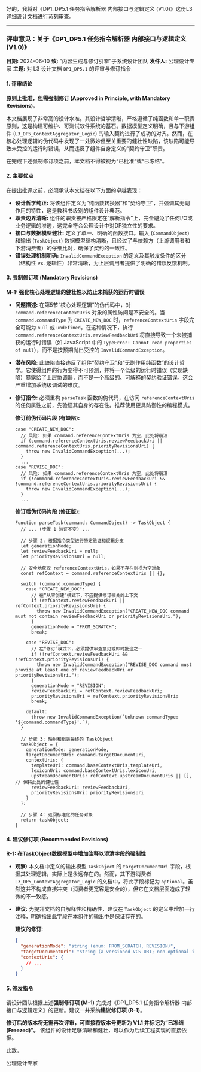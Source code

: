 好的，我将对《DP1_DP5.1 任务指令解析器 内部接口与逻辑定义 (V1.0)》这份L3详细设计文档进行苛刻审查。

---

### **评审意见：关于《DP1_DP5.1 任务指令解析器 内部接口与逻辑定义 (V1.0)》**

**日期:** 2024-06-10
**致:** “内容生成与修订引擎”子系统设计团队
**发件人:** 公理设计专家
**主题:** 对 L3 设计文档 `DP1_DP5.1` 的评审与修订指令

#### **1. 评审结论**

**原则上批准，但需强制修订 (Approved in Principle, with Mandatory Revisions)。**

本文档展现了非常高的设计水准。其设计哲学清晰，严格遵循了纯函数和单一职责原则，这是构建可维护、可测试软件系统的基石。数据模型定义明确，且与下游组件 (`L3_DP5_ContextAggregator_Logic`) 的输入契约进行了成功的对齐。然而，在核心处理逻辑的伪代码中发现了一处微妙但至关重要的健壮性缺陷，该缺陷可能导致未受控的运行时错误，从而违反了组件自身定义的“契约守卫”职责。

在完成下述强制修订项之前，本文档不得被视为“已批准”或“已冻结”。

#### **2. 主要优点**

在提出批评之前，必须承认本文档在以下方面的卓越表现：

*   **设计哲学纯正:** 将该组件定义为“纯函数转换器”和“契约守卫”，并强调其无副作用的特性，这是教科书级别的组件设计典范。
*   **职责边界清晰:** 组件的职责被严格限定在“解析指令”上，完全避免了任何I/O或业务逻辑的渗透，这完全符合公理设计中对DP独立性的要求。
*   **接口与数据模型健壮:** 定义了单一、明确的函数接口。输入 (`CommandObject`) 和输出 (`TaskObject`) 数据模型结构清晰，且经过了与依赖方（上游调用者和下游消费者）的仔细比对，确保了契约的一致性。
*   **错误处理机制明确:** `InvalidCommandException` 的定义及其触发条件的区分（结构性 vs. 逻辑性）非常清晰，为上层调用者提供了明确的错误反馈机制。

#### **3. 强制修订项 (Mandatory Revisions)**

**M-1: 强化核心处理逻辑的健壮性以防止未捕获的运行时错误**

*   **问题描述:**
    在第5节“核心处理逻辑”的伪代码中，对 `command.referenceContextUris` 对象的属性访问是不安全的。当 `command.commandType` 为 `CREATE_NEW_DOC` 时，`referenceContextUris` 字段完全可能为 `null` 或 `undefined`。在这种情况下，执行 `command.referenceContextUris.reviewFeedbackUri` 将直接导致一个未被捕获的运行时错误（如 JavaScript 中的 `TypeError: Cannot read properties of null`），而不是按预期抛出受控的 `InvalidCommandException`。
*   **潜在风险:**
    此缺陷直接违反了组件“契约守卫”和“无副作用纯函数”的设计哲学。它使得组件的行为变得不可预测，并将一个低级的运行时错误（实现缺陷）暴露给了上层协调器，而不是一个高级的、可解释的契约验证错误。这会严重增加系统级调试的难度。
*   **修订指令:**
    必须重构 `parseTask` 函数的伪代码，在访问 `referenceContextUris` 的任何属性之前，先验证其自身的存在性。推荐使用更具防御性的编程模式。

    **修订前伪代码片段 (有缺陷):**
    ```
    case "CREATE_NEW_DOC":
      // 风险: 如果 command.referenceContextUris 为空，此处将崩溃
      if (command.referenceContextUris.reviewFeedbackUri || command.referenceContextUris.priorityRevisionsUri) {
        throw new InvalidCommandException(...);
      }
      ...
    case "REVISE_DOC":
      // 风险: 如果 command.referenceContextUris 为空，此处将崩溃
      if (!command.referenceContextUris.reviewFeedbackUri && !command.referenceContextUris.priorityRevisionsUri) {
        throw new InvalidCommandException(...);
      }
      ...
    ```

    **修订后伪代码片段 (修正版):**
    ```
    Function parseTask(command: CommandObject) -> TaskObject {
      // ... (步骤 1 验证不变) ...
    
      // 步骤 2: 根据指令类型进行特定验证和逻辑分支
      let generationMode;
      let reviewFeedbackUri = null;
      let priorityRevisionsUri = null;
    
      // 安全地获取 referenceContextUris，如果不存在则视为空对象
      const refContext = command.referenceContextUris || {};
    
      switch (command.commandType) {
        case "CREATE_NEW_DOC":
          // 在“从零创建”模式下，不应提供修订相关的上下文
          if (refContext.reviewFeedbackUri || refContext.priorityRevisionsUri) {
            throw new InvalidCommandException("CREATE_NEW_DOC command must not contain reviewFeedbackUri or priorityRevisionsUri.");
          }
          generationMode = "FROM_SCRATCH";
          break;
    
        case "REVISE_DOC":
          // 在“修订”模式下，必须提供审查意见或即时批注之一
          if (!refContext.reviewFeedbackUri && !refContext.priorityRevisionsUri) {
            throw new InvalidCommandException("REVISE_DOC command must provide at least one of reviewFeedbackUri or priorityRevisionsUri.");
          }
          generationMode = "REVISION";
          reviewFeedbackUri = refContext.reviewFeedbackUri;
          priorityRevisionsUri = refContext.priorityRevisionsUri;
          break;
    
        default:
          throw new InvalidCommandException(`Unknown commandType: '${command.commandType}'.`);
      }
    
      // 步骤 3: 映射和组装最终的 TaskObject
      taskObject = {
        generationMode: generationMode,
        targetDocumentUri: command.targetDocumentUri,
        contextUris: {
          templateUri: command.baseContextUris.templateUri,
          lexiconUri: command.baseContextUris.lexiconUri,
          upstreamDocumentUris: refContext.upstreamDocumentUris || [], // 保持此处的健壮性
          reviewFeedbackUri: reviewFeedbackUri,
          priorityRevisionsUri: priorityRevisionsUri
        }
      };
      
      // 步骤 4: 返回标准化的任务对象
      return taskObject;
    }
    ```

#### **4. 建议修订项 (Recommended Revisions)**

**R-1: 在TaskObject数据模型中增加注释以澄清字段的强制性**

*   **观察:**
    本文档中定义的输出模型 `TaskObject` 的 `targetDocumentUri` 字段，根据其处理逻辑，实际上是永远存在的。然而，其下游消费者 `L3_DP5_ContextAggregator_Logic` 的文档中，将此字段标记为 `optional`。虽然这并不构成直接冲突（消费者更宽容是安全的），但它在文档层面造成了轻微的不一致感。
*   **建议:**
    为提升文档的自解释性和精确性，建议在 `TaskObject` 的定义中增加一行注释，明确指出此字段在本组件的输出中是保证存在的。

    **建议的修订:**
    ```json
    {
      "generationMode": "string (enum: FROM_SCRATCH, REVISION)",
      "targetDocumentUri": "string (a versioned VCS URI; non-optional in the output of this component)", // <-- 建议增加此注释
      "contextUris": {
        // ...
      }
    }
    ```

#### **5. 签发指令**

请设计团队根据上述**强制修订项 (M-1)** 完成对《DP1_DP5.1 任务指令解析器 内部接口与逻辑定义》的更新。建议一并采纳**建议修订项 (R-1)**。

**修订后的版本将无需再次评审，可直接将版本号更新为 V1.1 并标记为“已冻结 (Freezed)”。** 该组件的设计足够清晰和健壮，可以作为后续工程实现的直接依据。

此致，

公理设计专家